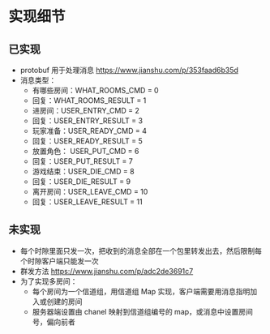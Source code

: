 # 实现细节

## 已实现

* protobuf 用于处理消息 https://www.jianshu.com/p/353faad6b35d
* 消息类型：
  * 有哪些房间：WHAT_ROOMS_CMD = 0
  * 回复：WHAT_ROOMS_RESULT = 1
  * 进房间：USER_ENTRY_CMD = 2
  * 回复：USER_ENTRY_RESULT = 3
  * 玩家准备：USER_READY_CMD = 4
  * 回复：USER_READY_RESULT = 5
  *  放置角色： USER_PUT_CMD = 6
  * 回复：USER_PUT_RESULT = 7
  * 游戏结束：USER_DIE_CMD = 8
  * 回复：USER_DIE_RESULT = 9
  * 离开房间：USER_LEAVE_CMD = 10
  * 回复：USER_LEAVE_RESULT = 11

## 未实现

* 每个时隙里面只发一次，把收到的消息全部在一个包里转发出去，然后限制每个时隙客户端只能发一次
* 群发方法 https://www.jianshu.com/p/adc2de3691c7
* 为了实现多房间：
  * 每个房间为一个信道组，用信道组 Map 实现，客户端需要用消息指明加入或创建的房间
  * 服务器端设置由 chanel 映射到信道组编号的 map，或消息中设置房间号，偏向前者


